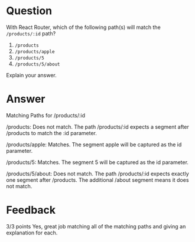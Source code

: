 # Question

With React Router, which of the following path(s) will match the `/products/:id` path?

1. `/products`
2. `/products/apple`
3. `/products/5`
4. `/products/5/about`

Explain your answer.

# Answer
Matching Paths for /products/:id


/products:
Does not match. The path /products/:id expects a segment after /products to match the :id parameter.


/products/apple:
Matches. The segment apple will be captured as the id parameter.

/products/5:
Matches. The segment 5 will be captured as the id parameter.


/products/5/about:
Does not match. The path /products/:id expects exactly one segment after /products. The additional /about segment means it does not match.



# Feedback

3/3 points
Yes, great job matching all of the matching paths and giving an explanation for each.
